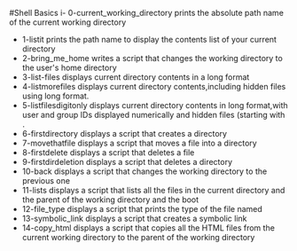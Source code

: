#Shell Basics
i- 0-current_working_directory prints the absolute path name of the current working directory
- 1-listit prints the path name to display the contents list of your current directory
- 2-bring_me_home writes a script that changes the working directory to the user's home directory
- 3-list-files displays current directory contents in a long format
- 4-listmorefiles displays current directory contents,including hidden files using long format.
- 5-listfilesdigitonly displays current directory contents in long format,with user and group IDs displayed numerically and hidden files (starting with .
- 6-firstdirectory displays a script that creates a directory
- 7-movethatfile displays a script that moves a file into a directory
- 8-firstdelete displays a script that deletes a file
- 9-firstdirdeletion displays a script that deletes a directory
- 10-back displays a script that changes the working directory to the previous one
- 11-lists displays a script that lists all the files in the current directory and the parent of the working directory and the boot
- 12-file_type displays a script that prints the type of the file named
- 13-symbolic_link displays a script that creates a symbolic link
- 14-copy_html displays a script that copies all the HTML files from the current working directory to the parent of the working directory
